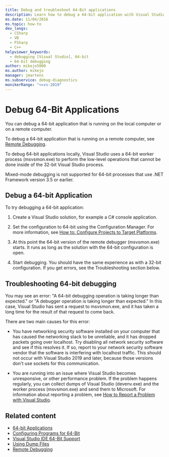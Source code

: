 ```yaml
---
title: Debug and troubleshoot 64-Bit applications
description: Learn how to debug a 64-bit application with Visual Studio. There are tips for troubleshooting unexpected debugging delays. 
ms.date: 11/04/2016
ms.topic: how-to
dev_langs: 
  - CSharp
  - VB
  - FSharp
  - C++
helpviewer_keywords: 
  - debugging [Visual Studio], 64-bit
  - 64-bit debugging
author: mikejo5000
ms.author: mikejo
manager: jmartens
ms.subservice: debug-diagnostics
monikerRange: "<=vs-2019"
---
```

# Debug 64-Bit Applications

You can debug a 64-bit application that is running on the local computer or on a remote computer.

 To debug a 64-bit application that is running on a remote computer, see [Remote Debugging](../debugger/remote-debugging.md).

 To debug 64-bit applications locally, Visual Studio uses a 64-bit worker process (msvsmon.exe) to perform the low-level operations that cannot be done inside of the 32-bit Visual Studio process.

 Mixed-mode debugging is not supported for 64-bit processes that use .NET Framework version 3.5 or earlier.

## Debug a 64-bit Application
 To try debugging a 64-bit application:

1. Create a Visual Studio solution, for example a C# console application.

2. Set the configuration to 64-bit using the Configuration Manager. For more information, see [How to: Configure Projects to Target Platforms](../ide/how-to-configure-projects-to-target-platforms.md).

3. At this point the 64-bit version of the remote debugger (msvsmon.exe) starts. It runs as long as the solution with the 64-bit configuration is open.

4. Start debugging. You should have the same experience as with a 32-bit configuration. If you get errors, see the Troubleshooting section below.

## Troubleshooting 64-bit debugging
 You may see an error: "A 64-bit debugging operation is taking longer than expected." or "A debugger operation is taking longer than expected." In this case, Visual Studio has sent a request to msvsmon.exe, and it has taken a long time for the result of that request to come back.

 There are two main causes for this error:

- You have networking security software installed on your computer that has caused the networking stack to be unreliable, and it has dropped packets going over localhost. Try disabling all network security software and see if this resolves it. If so, report to your network security software vendor that the software is interfering with localhost traffic. This should not occur with Visual Studio 2019 and later, because those versions don't use sockets for this communication.

- You are running into an issue where Visual Studio becomes unresponsive, or other performance problem. If the problem happens regularly, you can collect dumps of Visual Studio (devenv.exe) and the worker process (msvsmon.exe) and send them to Microsoft. For information about reporting a problem, see [How to Report a Problem with Visual Studio](../ide/how-to-report-a-problem-with-visual-studio.md).

## Related content

- [64-bit Applications](/dotnet/framework/64-bit-apps)
- [Configuring Programs for 64-Bit](/cpp/build/configuring-programs-for-64-bit-visual-cpp)
- [Visual Studio IDE 64-Bit Support](../ide/visual-studio-ide-64-bit-support.md)
- [Using Dump Files](../debugger/using-dump-files.md)
- [Remote Debugging](../debugger/remote-debugging.md)